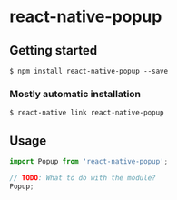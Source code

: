# react-native-popup

## Getting started

`$ npm install react-native-popup --save`

### Mostly automatic installation

`$ react-native link react-native-popup`

## Usage
```javascript
import Popup from 'react-native-popup';

// TODO: What to do with the module?
Popup;
```
